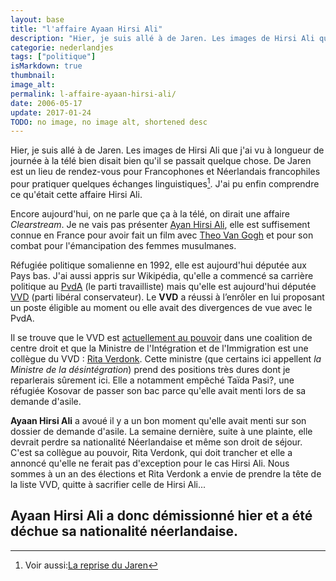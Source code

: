 ```yaml
---
layout: base
title: "l'affaire Ayaan Hirsi Ali"
description: "Hier, je suis allé à de Jaren. Les images de Hirsi Ali que j'ai vu à longueur de journée à la télé bien disait bien qu'il se passait quelque chose. De Ja"
categorie: nederlandjes
tags: ["politique"]
isMarkdown: true
thumbnail: 
image_alt: 
permalink: l-affaire-ayaan-hirsi-ali/
date: 2006-05-17
update: 2017-01-24
TODO: no image, no image alt, shortened desc
---
```


Hier, je suis allé à de Jaren. Les images de Hirsi Ali que j'ai vu à longueur de journée à la télé bien disait bien qu'il se passait quelque chose. De Jaren est un lieu de rendez-vous pour Francophones et Néerlandais francophiles pour pratiquer quelques échanges linguistiques[^1]. J'ai pu enfin comprendre ce qu'était cette affaire Hirsi Ali.

Encore aujourd'hui, on ne parle que ça à la télé, on dirait une affaire *Clearstream*. Je ne vais pas présenter [Ayan Hirsi Ali](http://fr.wikipedia.org/wiki/Ayaan_Hirsi_Ali), elle est suffisement connue en France pour avoir fait un film avec [Theo Van Gogh](http://fr.wikipedia.org/wiki/Theo_van_Gogh_%28r%C3%A9alisateur%29) et pour son combat pour l'émancipation des femmes musulmanes.

Réfugiée politique somalienne en 1992, elle est aujourd'hui députée aux Pays bas.
J'ai aussi appris sur Wikipédia, qu'elle a commencé sa carrière politique au [PvdA](http://pvda.nl) (le parti travailliste) mais qu'elle est aujourd'hui députée [VVD](http://www.vvd.nl/) (parti libéral conservateur). Le **VVD** a réussi à l’enrôler en lui proposant un poste éligible au moment ou elle avait des divergences de vue avec le PvdA.

Il se trouve que le VVD est [actuellement au pouvoir](http://fr.wikipedia.org/wiki/Deuxi%C3%A8me_gouvernement_de_Jan_Peter_Balkenende) dans une coalition de centre droit et que la Ministre de l'Intégration et de l'Immigration est une collègue du VVD : [Rita Verdonk](http://fr.wikipedia.org/wiki/Rita_Verdonk). Cette ministre (que certains ici appellent *la Ministre de la désintégration*) prend des positions très dures dont je reparlerais sûrement ici. Elle a notamment empêché Taïda Pasi?, une réfugiée Kosovar de passer son bac parce qu'elle avait menti lors de sa demande d'asile.

**Ayaan Hirsi Ali** a avoué il y a un bon moment qu'elle avait menti sur son dossier de demande d'asile. La semaine dernière, suite à une plainte, elle devrait perdre sa nationalité Néerlandaise et même son droit de séjour. C'est sa collègue au pouvoir, Rita Verdonk, qui doit trancher et elle a annoncé qu'elle ne ferait pas d'exception pour le cas Hirsi Ali. Nous sommes à un an des élections et Rita Verdonk a envie de prendre la tête de la liste VVD, quitte à sacrifier celle de Hirsi Ali...

Ayaan Hirsi Ali a donc démissionné hier et a été déchue sa nationalité néerlandaise.
---
[^1]:  Voir aussi:[La reprise du Jaren](/la-reprise-du-jaren)